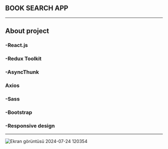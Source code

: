 ## BOOK SEARCH APP
***
## About project
### -React.js
### -Redux Toolkit
### -AsyncThunk
### Axios
### -Sass
### -Bootstrap
### -Responsive design
***
![Ekran görüntüsü 2024-07-24 120354](https://github.com/user-attachments/assets/079fa731-20ca-418a-8d6c-5fe8aae44ba9)
